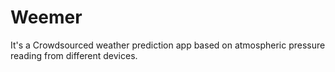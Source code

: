 # Weemer
It's a Crowdsourced weather prediction app based on atmospheric pressure  reading from different devices.

